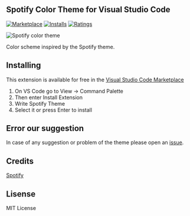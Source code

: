 ## Spotify Color Theme for Visual Studio Code

[![Marketplace](https://vsmarketplacebadge.apphb.com/version/oguhpereira.spotify-color-theme.svg )](https://marketplace.visualstudio.com/items?itemName=oguhpereira.spotify-color-theme) [![Installs](https://vsmarketplacebadge.apphb.com/installs-short/oguhpereira.spotify-color-theme.svg )](https://marketplace.visualstudio.com/items?itemName=oguhpereira.spotify-color-theme) [![Ratings](https://vsmarketplacebadge.apphb.com/rating-short/oguhpereira.spotify-color-theme.svg )](https://marketplace.visualstudio.com/items?itemName=oguhpereira.spotify-color-theme)

![Spotify color theme](https://raw.githubusercontent.com/oguhpereira/vscode-spotify-theme/master/assets/screenshot.png)

Color scheme inspired by the Spotify theme.

## Installing

This extension is available for free in the [Visual Studio Code Marketplace](https://marketplace.visualstudio.com/items?itemName=oguhpereira.spotify-color-theme)

1. On VS Code go to View -> Command Palette
2. Then enter Install Extension
3. Write Spotify Theme
4. Select it or press Enter to install

## Error our suggestion

 In case of any suggestion or problem of the theme please open an [issue](https://github.com/oguhpereira/vscode-spotify-theme/issues).

## Credits
[Spotify](https://www.spotify.com/)

## Lisense

MIT License
